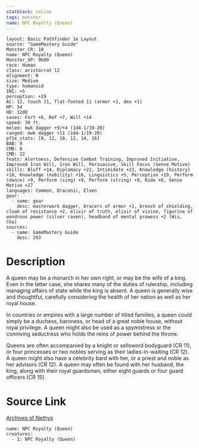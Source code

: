```yaml
---
statblock: inline
tags: monster
name: NPC Royalty (Queen)
---
```

```statblock
layout: Basic Pathfinder 1e Layout
source: "GameMastery Guide"
Monster_CR: 10
name: NPC Royalty (Queen)
Monster_XP: 9600
race: Human
class: aristocrat 12
alignment: N
size: Medium
type: humanoid
INI: +5
perception: +19
AC: 12, touch 11, flat-footed 11 (armor +1, dex +1)
HP: 54
HD: 12d8
saves: Fort +6, Ref +7, Will +14
speed: 30 ft.
melee: mwk dagger +9/+4 (1d4-1/19-20)
ranged: mwk dagger +11 (1d4-1/19-20)
pf1e_stats: [8, 12, 10, 12, 14, 16]
BAB: 9
CMB: 8
CMD: 22
feats: Alertness, Defensive Combat Training, Improved Initiative, Improved Iron Will, Iron Will, Persuasive, Skill Focus (Sense Motive)
skills: Bluff +14, Diplomacy +22, Intimidate +22, Knowledge (history) +10, Knowledge (nobility) +16, Linguistics +5, Perception +19, Perform (dance) +9, Perform (sing) +9, Perform (string) +9, Ride +6, Sense Motive +27
languages: Common, Draconic, Elven
gear:
  - name: gear
    desc: masterwork dagger, bracers of armor +1, brooch of shielding, cloak of resistance +2, elixir of truth, elixir of vision, figurine of wondrous power (silver raven), headband of mental prowess +2 (Wis, Cha)
sources:
  - name: GameMastery Guide
    desc: 293
```
# Description
A queen may be a monarch in her own right, or may be the wife of a king. Even in the latter case, she shares many of the duties of rulership, including managing affairs of state while the king is absent. A queen is generally wise and thoughtful, carefully considering the health of her nation as well as her royal house.

In countries or empires with a large number of titled families, a queen could simply be a duchess, baroness, or head of a great noble house, without royal privilege. A queen might also be used as a spymistress or the conniving seductress who holds the reins of power behind the throne.

Queens are often accompanied by a knight or sellsword bodyguard (CR 11), or four princesses or two nobles serving as their ladies-in-waiting (CR 12). A queen might also have a celebrity bard with her, or a priest and noble as her advisors (CR 12). A queen may often be found with her husband, the king, along with their royal guardsmen, either eight guards or four guard officers (CR 15).
# Source Link
[Archives of Nethys](https://aonprd.com/NPCDisplay.aspx?ItemName=Royalty%20(Queen))
```encounter-table
name: NPC Royalty (Queen)
creatures:
  - 1: NPC Royalty (Queen)
```
